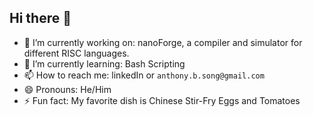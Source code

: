 ## Hi there 👋
- 🔭 I’m currently working on: nanoForge, a compiler and simulator for different RISC languages.
- 🌱 I’m currently learning: Bash Scripting 
- 📫 How to reach me: linkedIn or `anthony.b.song@gmail.com`
- 😄 Pronouns: He/Him
- ⚡ Fun fact: My favorite dish is Chinese Stir-Fry Eggs and Tomatoes


<!--
**AnthonyBSong/AnthonyBSong** is a ✨ _special_ ✨ repository because its `README.md` (this file) appears on your GitHub profile.

Here are some ideas to get you started:

🔭 I’m currently working on nanoForge: A compiler and simulator for different RISC languages.
🌱 I’m currently learning 
- 👯 I’m looking to collaborate on ...
- 🤔 I’m looking for help with ...
- 💬 Ask me about ...
- 📫 How to reach me: ...
- 😄 Pronouns: ...
- ⚡ Fun fact: ...
-->
